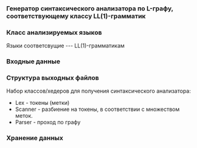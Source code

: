 ### Генератор синтаксического анализатора по L-графу, соответствующему классу LL(1)-грамматик

### Класс анализируемых языков
Языки соответсвущие --- LL(1)-грамматикам



### Входные данные 

### Структура выходных файлов

Набор классов/хедеров для получения синтаксического анализатора:
+ Lex     - токены (метки)
+ Scanner - разбиение на токены, в соответствии с множеством меток.
+ Parser  - проход по графу


### Хранение данных 

### 



